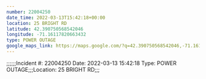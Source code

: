 ```yaml
---
number: 22004250
date_time: 2022-03-13T15:42:18+00:00
location: 25 BRIGHT RD
latitude: 42.390750568542046
longitude: -71.16117820663432
type: POWER OUTAGE
google_maps_link: https://maps.google.com/?q=42.390750568542046,-71.16117820663432
---
```


;;;;;;Incident #: 22004250   Date: 2022-03-13 15:42:18   Type: POWER OUTAGE;;;Location: 25 BRIGHT RD;;;
